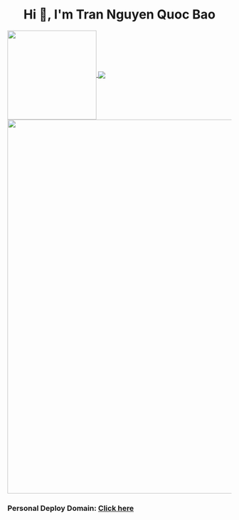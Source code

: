 <h1 align="center"> Hi 👋, I'm Tran Nguyen Quoc Bao</h1>
<a href="https://github.com/tnqbao">
  <img height=200 align="center" src="https://github-readme-stats.vercel.app/api/top-langs?username=tnqbao&layout=compact&langs_count=8&card_width=320" />
</a>
<a href="https://github.com/tnqbao">
  <img align="center" src="https://github-readme-stats.vercel.app/api?username=tnqbao" />
</a>
  
<a href="https://github.com/tnqbao"> 
    <img width=840 align="center" src="https://streak-stats.demolab.com?user=tnqbao" />
</a>  
<h3 > Personal Deploy Domain: <a href="https://iambao.id.vn"> Click here</a> </h3>
